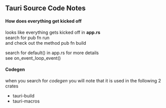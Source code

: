 
## Tauri Source Code Notes

#### How does everything get kicked off

looks like everything gets kicked off in **app.rs**  
search for pub fn run  
and check out the method pub fn build

search for default() in app.rs for more details   
see on_event_loop_event()   


#### Codegen

when you search for *codegen* you will note that it is used in the following 2 crates

* tauri-build
* tauri-macros

